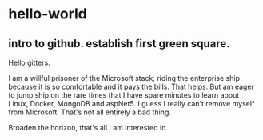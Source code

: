 # hello-world
intro to github.  establish first green square.
--------------------------------------------------------------
Hello gitters.

I am a willful prisoner of the Microsoft stack; riding the enterprise ship because it is so comfortable and it pays the bills.  That helps.  But am eager to jump ship on the rare times that I have spare minutes to learn about Linux, Docker, MongoDB and aspNet5.  I guess I really can't remove myself from Microsoft.  That's not all entirely a bad thing.

Broaden the horizon, that's all I am interested in.
